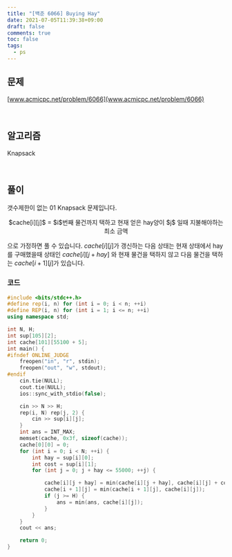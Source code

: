 ```yaml
---
title: "[백준 6066] Buying Hay"
date: 2021-07-05T11:39:38+09:00
draft: false
comments: true
toc: false
tags:
  - ps
---
```


## 문제

[www.acmicpc.net/problem/6066](www.acmicpc.net/problem/6066)

<br>

## 알고리즘

Knapsack

<br>

## 풀이

갯수제한이 없는 01 Knapsack 문제입니다.

<p align=center>
	$cache[i][j]$ = $i$번째 물건까지 택하고 현재 얻은 hay양이 $j$ 일때 지불해야하는 최소 금액
</p>

으로 가정하면 풀 수 있습니다. $cache[i][j]$가 갱신하는 다음 상태는 현재 상태에서 hay를 구매했을때 상태인 $cache[i][j+hay]$ 와 현재 물건을 택하지 않고 다음 물건을 택하는 $cache[i+1][j]$가 있습니다.

### 코드

```c++
#include <bits/stdc++.h>
#define rep(i, n) for (int i = 0; i < n; ++i)
#define REP(i, n) for (int i = 1; i <= n; ++i)
using namespace std;

int N, H;
int sup[105][2];
int cache[101][55100 + 5];
int main() {
#ifndef ONLINE_JUDGE
    freopen("in", "r", stdin);
    freopen("out", "w", stdout);
#endif
    cin.tie(NULL);
    cout.tie(NULL);
    ios::sync_with_stdio(false);

    cin >> N >> H;
    rep(i, N) rep(j, 2) {
        cin >> sup[i][j];
    }
    int ans = INT_MAX;
    memset(cache, 0x3f, sizeof(cache));
    cache[0][0] = 0;
    for (int i = 0; i < N; ++i) {
        int hay = sup[i][0];
        int cost = sup[i][1];
        for (int j = 0; j + hay <= 55000; ++j) {

            cache[i][j + hay] = min(cache[i][j + hay], cache[i][j] + cost);
            cache[i + 1][j] = min(cache[i + 1][j], cache[i][j]);
            if (j >= H) {
                ans = min(ans, cache[i][j]);
            }
        }
    }
    cout << ans;

    return 0;
}
```

